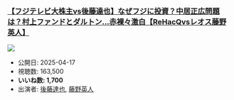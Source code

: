 ### [【フジテレビ大株主vs後藤達也】なぜフジに投資？中居正広問題は？村上ファンドとダルトン...赤裸々激白【ReHacQvsレオス藤野英人】](https://www.youtube.com/watch?v=kVTFMFxpA88)
[![](https://img.youtube.com/vi/kVTFMFxpA88/sddefault.jpg)](https://www.youtube.com/watch?v=kVTFMFxpA88)
-   公開日: 2025-04-17
-   視聴数: 163,500
-   **いいね数: 1,700**
-   出演者: [後藤達也](/rehacq_fan/people/後藤達也 "wikilink"), [藤野英人](/rehacq_fan/people/藤野英人 "wikilink")
